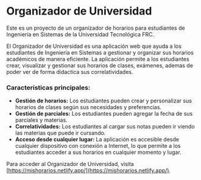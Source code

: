 # Organizador de Universidad

Este es un proyecto de un organizador de horarios para estudiantes de Ingeniería en Sistemas de la Universidad Tecnológica FRC.

El Organizador de Universidad es una aplicación web que ayuda a los estudiantes de Ingeniería en Sistemas a gestionar y organizar sus horarios académicos de manera eficiente. La aplicación permite a los estudiantes crear, visualizar y gestionar sus horarios de clases, exámenes, ademas de poder ver de forma didactica sus correlatividades.

### Características principales:

- **Gestión de horarios:** Los estudiantes pueden crear y personalizar sus horarios de clases según sus necesidades y preferencias.
- **Gestión de parciales:** Los estudiantes pueden agregar la fecha de sus parciales y materias.
- **Correlatividades:** Los estudiantes al cargar sus notas pueden ir viendo las materias que puede ir cursando.
- **Acceso desde cualquier lugar:** La aplicación es accesible desde cualquier dispositivo con conexión a Internet, lo que permite a los estudiantes acceder a sus horarios en cualquier momento y lugar.

Para acceder al Organizador de Universidad, visita [https://mishorarios.netlify.app/](https://mishorarios.netlify.app/).
